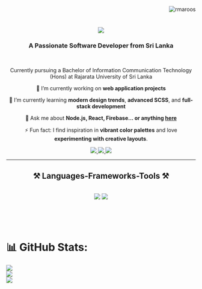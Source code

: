 <p align="right"> <img src="https://komarev.com/ghpvc/?username=rmaroos&label=Profile%20views&color=0e75b6&style=flat" alt="rmaroos" /> </p>

<h1 align="center">
    <img src="https://readme-typing-svg.herokuapp.com/?font=Righteous&size=35&center=true&vCenter=true&width=500&height=70&duration=4000&lines=Hi+There!+👋;+I'm+Mohamed+Aroos!;" />
</h1>

<h3 align="center"> A Passionate Software Developer from Sri Lanka </h3>

<br/>

<div align="center">
 
  Currently pursuing a Bachelor of Information Communication Technology (Hons) at Rajarata University of Sri Lanka
  
  🔭 I’m currently working on **web application projects**
 
 🌱 I’m currently learning **modern design trends**, **advanced SCSS**, and **full-stack development**

💬 Ask me about **Node.js, React, Firebase... or anything [here](https://github.com/salesp07/salesp07/issues)**

⚡ Fun fact: I find inspiration in **vibrant color palettes** and love **experimenting with creative layouts**.

 </div>
 
<div align="center"> 
  <a href="mailto:rmaroos2001@gmail.com">
    <img src="https://img.shields.io/badge/Gmail-333333?style=for-the-badge&logo=gmail&logoColor=red" />
  </a>
  <a href="https://www.linkedin.com/in/rmaroos/" target="_blank">
    <img src="https://img.shields.io/badge/LinkedIn-0077B5?style=for-the-badge&logo=linkedin&logoColor=white" target="_blank" />
  </a>
  <a href="https://github.com/rmaroos" target="_blank">
     <img src="https://img.shields.io/badge/Portfolio-FF5722?style=for-the-badge&logo=todoist&logoColor=white" target="_blank" /> <!-- sqlite, safari, google-chrome are other good icon options -->
  </a>
</div>

 <hr/>
 
<h2 align="center">⚒️ Languages-Frameworks-Tools ⚒️</h2>
<br/>

<div align="center">
    <img src="https://skillicons.dev/icons?i=react,bootstrap,html,css,scss,vscode,github,figma,tailwind,git,r" />
    <img src="https://skillicons.dev/icons?i=nodejs,python,javascript,typescript,express,firebase,mongodb,c,java,nextjs,mysql,flask" /><br>
</div>

<br/>


<br/><br/>
# 📊 GitHub Stats:
![](https://github-readme-stats.vercel.app/api?username=rmaroos&theme=dark&hide_border=false&include_all_commits=false&count_private=false)<br/>
![](https://github-readme-streak-stats.herokuapp.com/?user=rmaroos&theme=dark&hide_border=false)<br/>
![](https://github-readme-stats.vercel.app/api/top-langs/?username=rmaroos&theme=dark&hide_border=false&include_all_commits=false&count_private=false&layout=compact)
